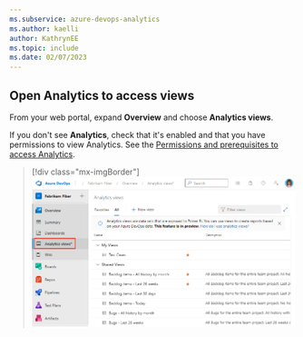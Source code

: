 ```yaml
---
ms.subservice: azure-devops-analytics
ms.author: kaelli
author: KathrynEE
ms.topic: include
ms.date: 02/07/2023
---
```


<a id="open-analytics">  </a>

## Open Analytics to access views

From your web portal, expand **Overview** and choose **Analytics views**. 

If you don't see **Analytics**, check that it's enabled and that you have permissions to view Analytics. See the [Permissions and prerequisites to access Analytics](../analytics/analytics-permissions-prerequisites.md).

> [!div class="mx-imgBorder"]  
> ![Screenshot of expand Boards and choose Analytics views.](../powerbi/media/analytics-views/open-analytics-2020.png)  



